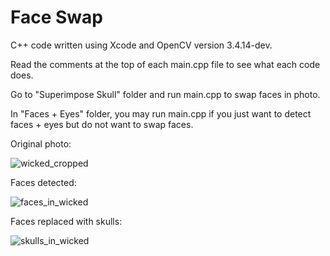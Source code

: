 # Face Swap

C++ code written using Xcode and OpenCV version 3.4.14-dev.

Read the comments at the top of each main.cpp file to see what each code does.

Go to "Superimpose Skull" folder and run main.cpp to swap faces in photo.

In "Faces + Eyes" folder, you may run main.cpp if you just want to detect faces + eyes but do not want to swap faces.

Original photo:

![wicked_cropped](https://github.com/user-attachments/assets/1cc1e85e-35e5-4b58-a30e-305143164a76)

Faces detected:

![faces_in_wicked](https://github.com/user-attachments/assets/45a49228-e264-4e9c-a790-0e27e3b57bc8)

Faces replaced with skulls:

![skulls_in_wicked](https://github.com/user-attachments/assets/38d1d1a8-7796-4bd3-9a15-696190c77509)
